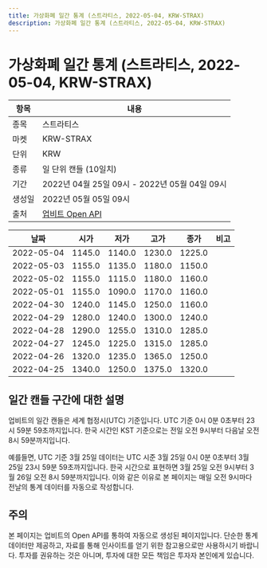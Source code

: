 ```yaml
---
title: 가상화폐 일간 통계 (스트라티스, 2022-05-04, KRW-STRAX)
description: 가상화폐 일간 통계 (스트라티스, 2022-05-04, KRW-STRAX)
---
```



가상화폐 일간 통계 (스트라티스, 2022-05-04, KRW-STRAX)
===

|항목|내용|
|--|--|
|종목|스트라티스|
|마켓|KRW-STRAX|
|단위|KRW|
|종류|일 단위 캔들 (10일치)|
|기간|2022년 04월 25일 09시 - 2022년 05월 04일 09시|
|생성일|2022년 05월 05일 09시|
|출처|[업비트 Open API](https://docs.upbit.com)|


|날짜|시가|저가|고가|종가|비고|
|--|--|--|--|--|--|
|2022-05-04|1145.0|1140.0|1230.0|1225.0|    |
|2022-05-03|1155.0|1135.0|1180.0|1150.0|    |
|2022-05-02|1155.0|1115.0|1180.0|1160.0|    |
|2022-05-01|1155.0|1090.0|1170.0|1160.0|    |
|2022-04-30|1240.0|1145.0|1250.0|1160.0|    |
|2022-04-29|1280.0|1240.0|1300.0|1240.0|    |
|2022-04-28|1290.0|1255.0|1310.0|1285.0|    |
|2022-04-27|1245.0|1225.0|1315.0|1285.0|    |
|2022-04-26|1320.0|1235.0|1365.0|1250.0|    |
|2022-04-25|1340.0|1250.0|1375.0|1320.0|    |


일간 캔들 구간에 대한 설명
---


업비트의 일간 캔들은 세계 협정시(UTC) 기준입니다. 
UTC 기준 0시 0분 0초부터 23시 59분 59초까지입니다. 
한국 시간인 KST 기준으로는 전일 오전 9시부터 다음날 오전 8시 59분까지입니다. 


예를들면, UTC 기준 3월 25일 데이터는 UTC 시준 3월 25일 0시 0분 0초부터 3월 25일 23시 59분 59초까지입니다. 
한국 시간으로 표현하면 3월 25일 오전 9시부터 3월 26일 오전 8시 59분까지입니다. 
이와 같은 이유로 본 페이지는 매일 오전 9시마다 전날의 통계 데이터를 자동으로 작성합니다. 


주의
---


본 페이지는 업비트의 Open API를 통하여 자동으로 생성된 페이지입니다. 
단순한 통계 데이터만 제공하고, 자료를 통해 인사이트를 얻기 위한 참고용으로만 사용하시기 바랍니다. 
투자를 권유하는 것은 아니며, 투자에 대한 모든 책임은 투자자 본인에게 있습니다. 
